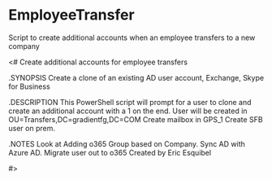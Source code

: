 # EmployeeTransfer
Script to create additional accounts when an employee transfers to a new company

<#
Create additional accounts for employee transfers

.SYNOPSIS
Create a clone of an existing AD user account, Exchange, Skype for Business

.DESCRIPTION 
This PowerShell script will prompt for a user to clone and create an additional account with a 1 on the end. 
User will be created in OU=Transfers,DC=gradientfg,DC=COM 
Create mailbox in GPS_1
Create SFB user on prem.

.NOTES
Look at Adding o365 Group based on Company. Sync AD with Azure AD. Migrate user out to o365
Created by Eric Esquibel

#>

